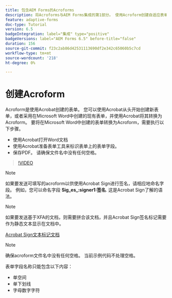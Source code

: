 ```yaml
---
title: 包含AEM Forms的Acroforms
description: 将Acroforms与AEM Forms集成的第1部分。 使用Acroform创建自适应表单并合并数据以获取PDF。
feature: adaptive-forms
doc-type: Tutorial
version: 6.5
badgeIntegration: label="集成" type="positive"
badgeVersions: label="AEM Forms 6.5" before-title="false"
duration: 156
source-git-commit: f23c2ab86d42531113690df2e342c65060b5c7cd
workflow-type: tm+mt
source-wordcount: '218'
ht-degree: 0%

---
```



# 创建Acroform

Acroform是使用Acrobat创建的表单。 您可以使用Acrobat从头开始创建新表单，或者采用在Microsoft Word中创建的现有表单，并使用Acrobat将其转换为Acroform。 要将在Microsoft Word中创建的表单转换为Acroform，需要执行以下步骤。

* 使用Acrobat打开Word文档
* 使用Acrobat准备表单工具来标识表单上的表单字段。
* 保存PDF。 请确保文件名中没有任何空格。


>[!VIDEO](https://video.tv.adobe.com/v/22575?quality=12&learn=on)

>[!NOTE]
>
>如果要发送可填写的acroform以供使用Acrobat Sign进行签名，请相应地命名字段。 例如，您可以命名字段 **Sig_es_:signer1:签名**. 这是Acrobat Sign了解的语法。

>[!NOTE]
>
>如果要发送基于XFA的文档，则需要拼合该文档，并且Acrobat Sign签名标记需要作为静态文本显示在文档中。

[Acrobat Sign文本标记文档](https://helpx.adobe.com/sign/using/text-tag.html)

>[!NOTE]
>
>确保acroform文件名中没有任何空格。 当前示例代码不处理空格。
>
>表单字段名称只能包含以下内容：
>
>* 单空间
>* 单下划线
>* 字母数字字符
